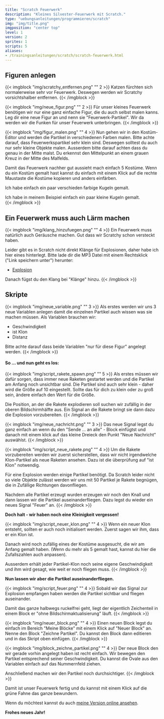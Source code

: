 ```yaml
---
title: "Scratch Feuerwerk"
description: "Kleines Silvester-Feuerwerk mit Scratch."
type: "uebungsanleitungen/programmieren/scratch"
img: "img/title.png"
imgposition: "center top"
level: 1
version: 2
sprites: 1
scripts: 5
aliases:
- /trainingsanleitungen/scratch/scratch-feuerwerk.html
---
```


## Figuren anlegen
{{< imgblock "img/scratchy_entfernen.png" "" 2 >}}
Katzen fürchten sich normalerweise sehr vor Feuerwerk. Deswegen werden wir Scratchy vorsichtshalber entfernen.
{{< /imgblock >}}

{{< imgblock "img/neue_figur.png" "" 2 >}}
Für unser kleines Feuerwerk benötigen wir nur eine ganz einfache Figur, die du auch selbst malen kanns. Leg dir eine neue Figur an und nenn sie "Feuerwerk-Partikel". Wir da werden wir die Funken für unser Feuerwerk unterbringen.
{{< /imgblock >}}

{{< imgblock "img/figur_malen.png" "" 4 >}}
Nun gehen wir in den Kostüm-Editor und werden die Partikel in verschiedenen Farben malen. Bitte achte darauf, dass Feuerwerkspartikel sehr klein sind. Deswegen solltest du auch nur sehr kleine Objekte malen. Ausserdem bitte darauf achten dass du genau in der Mitte malst. Du erkennst den Mittelpunkt an einem grauen Kreuz in der Mitte des Malfelds.

Damit das Feuerwerk nachher gut aussieht mach einfach 5 Kostüme. Wenn du ein Kostüm gemalt hast kannst du einfach mit einem Klick auf die rechte Maustaste die Kostüme kopieren und anders einfärben.

Ich habe einfach ein paar verschieden farbige Kugeln gemalt.

Ich habe in meinem Beispiel einfach ein paar kleine Kugeln gemalt.  
{{< /imgblock >}}

## Ein Feuerwerk muss auch Lärm machen
{{< imgblock "img/klang_hinzufuegen.png" "" 4 >}}
Ein Feuerwerk muss natürlich auch Geräusche machen. Gut dass wir Scratchy schon versteckt haben.

Leider gibt es in Scratch nicht direkt Klänge für Explosionen, daher habe ich hier eines hinterlegt. Bitte lade dir die MP3 Datei mit einem Rechtsklick ("Link speichern unter") herunter:

- [Explosion](assets/Explosion.mp3)

Danach fügst du den Klang bei "Klänge" hinzu.
{{< /imgblock >}}

## Skripte
{{< imgblock "img/neue_variable.png" "" 3 >}}
Als erstes werden wir uns 3 neue Variablen anlegen damit die einzelnen Partikel auch wissen was sie machen müssen. Als Variablen brauchen wir:

- Geschwindigkeit
- ist Klon
- Distanz

Bitte achte darauf dass beide Variablen "nur für diese Figur" angelegt werden.
{{< /imgblock >}}

#### So ... und nun geht es los:

{{< imgblock "img/script_rakete_spawn.png" "" 5 >}}
Als erstes müssen wir dafür sorgen, dass immer neue Raketen gestartet werden und die Partikel am Anfang noch unsichtbar sind. Die Partikel sind auch sehr klein - daher wird die Größe auf 10 eingestellt. Sollte das für dich zu klein oder zu groß sein, ändere einfach den Wert für die Größe.

Die Position, an der die Rakete explodieren soll suchen wir zufällig in der oberen Bildschirmhälfte aus. Ein Signal an die Rakete bringt sie dann dazu die Explosion vorzubereiten.
{{< /imgblock >}}

{{< imgblock "img/neue_nachricht.png" "" 3 >}}
Das neue Signal legst du ganz einfach an wenn du den "Sende ... an alle" - Block einfügtst und danach mit einem klick auf das kleine Dreieck den Punkt "Neue Nachricht" auswählst.
{{< /imgblock >}}

{{< imgblock "img/script_neue_rakete.png" "" 4 >}}
Um die Rakete vorzubereiten werden wir zuerst sicherstellen, dass wir nicht irgendwelche Klon-Partikel als neue Raketen ansehen. Dazu ist die überprüfung auf "ist Klon" notwendig.

Für eine Explosion werden einige Partikel benötigt. Da Scratch leider nicht so viele Objekte zulässt werden wir uns mit 50 Partikel je Rakete begnügen, die in Zufällige Richtungen davonfliegen.

Nachdem alle Partikel erzeugt wurden erzeugen wir noch den Knall und dann lassen wir die Partikel auseinanderfliegen. Dazu legst du wieder ein neues Signal "Feuer" an.
{{< /imgblock >}}

**Doch halt - wir haben noch eine Kleinigkeit vergessen!**

{{< imgblock "img/script_neuer_klon.png" "" 4 >}}
Wenn ein neuer Klon entsteht, sollten er auch noch initialisert werden. Zuerst sagen wir ihm, dass er ein Klon ist.

Danach wird noch zufällig eines der Kostüme ausgesucht, die wir am Anfang gemalt haben. (Wenn du mehr als 5 gemalt hast, kannst du hier die Zufallszahlen auch anpassen).

Ausserdem erhält jeder Partikel-Klon noch seine eigene Geschwindigkeit und ihm wird gesagt, wie weit er noch fliegen muss.
{{< /imgblock >}}

**Nun lassen wir aber die Partikel auseinanderfliegen.**

{{< imgblock "img/script_feuer.png" "" 4 >}}
Sobald wir das Signal zur Explosion empfangen haben werden die Partikel sichtbar und fliegen auseinander.

Damit das ganze halbwegs ruckelfrei geht, liegt der eigentlich Zeichenteil in einem Block er "ohne Bildschirmaktualisierung" läuft.
{{< /imgblock >}}

{{< imgblock "img/neuer_block.png" "" 4 >}}
Einen neuen Block legst du einfach im Bereich "Meine Blöcke" mit einem Klick auf "Neuer Block" an. Nenne den Block "Zeichne Partikel". Du kannst den Block dann editieren und in das Skript oben einfügen.
{{< /imgblock >}}

{{< imgblock "img/block_zeichne_partikel.png" "" 4 >}}
Der neue Block den wir gerade vorhin angelegt haben ist recht einfach. Wir bewegen den Partikel entsprechend seiner Geschwindigkeit. Du kannst die Ovale aus den Variablen einfach auf das Nummernfeld ziehen.

Anschließend machen wir den Partikel noch durchsichtiger.
{{< /imgblock >}}

Damit ist unser Feuerwerk fertig und du kannst mit einem Klick auf die grüne Fahne das ganze bewundern.

Wenn du möchtest kannst du auch [meine Version online ansehen](https://scratch.mit.edu/projects/604911457 "Feuerwerk auf scratch.mit.edu").

**Frohes neues Jahr!**





